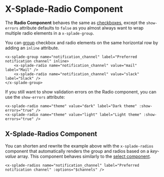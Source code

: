# X-Splade-Radio Component

The **Radio Component** behaves the same as [checkboxes](/form-checkbox.md), except the `show-errors` attribute defaults to `false` as you almost always want to wrap multiple radio elements in a `x-splade-group`.

You can [group](/form-group.md) checkbox and radio elements on the same horizontal row by adding an `inline` attribute.

```blade
<x-splade-group name="notification_channel" label="Preferred notification channel" inline>
    <x-splade-radio name="notification_channel" value="mail" label="Mail" />
    <x-splade-radio name="notification_channel" value="slack" label="Slack" />
</x-splade-group>
```

If you still want to show validation errors on the Radio component, you can use the `show-errors` attribute:

```blade
<x-splade-radio name="theme" value="dark" label="Dark theme" :show-errors="true" />
<x-splade-radio name="theme" value="light" label="Light theme" :show-errors="true" />
```

## X-Splade-Radio*s* Component

You can shorten and rewrite the example above with the `x-splade-radios` component that automatically renders the group and radios based on a *key-value* array. This component behaves similarly to the [select component](/form-select.md).

```blade
<x-splade-radios name="notification_channel" label="Preferred notification channel" :options="$channels" />
```